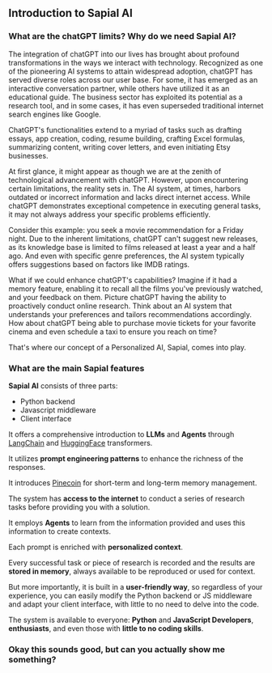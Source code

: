 ## Introduction to Sapial AI

### What are the chatGPT limits? Why do we need Sapial AI?

The integration of chatGPT into our lives has brought about profound transformations in the ways we interact with technology. Recognized as one of the pioneering AI systems to attain widespread adoption, chatGPT has served diverse roles across our user base. For some, it has emerged as an interactive conversation partner, while others have utilized it as an educational guide. The business sector has exploited its potential as a research tool, and in some cases, it has even superseded traditional internet search engines like Google.

ChatGPT's functionalities extend to a myriad of tasks such as drafting essays, app creation, coding, resume building, crafting Excel formulas, summarizing content, writing cover letters, and even initiating Etsy businesses.

At first glance, it might appear as though we are at the zenith of technological advancement with chatGPT. However, upon encountering certain limitations, the reality sets in. The AI system, at times, harbors outdated or incorrect information and lacks direct internet access. While chatGPT demonstrates exceptional competence in executing general tasks, it may not always address your specific problems efficiently.

Consider this example: you seek a movie recommendation for a Friday night. Due to the inherent limitations, chatGPT can't suggest new releases, as its knowledge base is limited to films released at least a year and a half ago. And even with specific genre preferences, the AI system typically offers suggestions based on factors like IMDB ratings.

What if we could enhance chatGPT's capabilities? Imagine if it had a memory feature, enabling it to recall all the films you've previously watched, and your feedback on them. Picture chatGPT having the ability to proactively conduct online research. Think about an AI system that understands your preferences and tailors recommendations accordingly. How about chatGPT being able to purchase movie tickets for your favorite cinema and even schedule a taxi to ensure you reach on time?

That's where our concept of a Personalized AI, Sapial, comes into play.

### What are the main Sapial features

**Sapial AI** consists of three parts:
- Python backend
- Javascript middleware
- Client interface

It offers a comprehensive introduction to **LLMs** and **Agents** through [LangChain](https://python.langchain.com/docs/get_started/introduction.html) and [HuggingFace](https://huggingface.co/) transformers.

It utilizes **prompt engineering patterns** to enhance the richness of the responses.

It introduces [Pinecoin](https://www.pinecone.io/) for short-term and long-term memory management.

The system has **access to the internet** to conduct a series of research tasks before providing you with a solution.

It employs **Agents** to learn from the information provided and uses this information to create contexts.

Each prompt is enriched with **personalized context**.

Every successful task or piece of research is recorded and the results are **stored in memory**, always available to be reproduced or used for context.

But more importantly, it is built in a **user-friendly way**, so regardless of your experience, you can easily modify the Python backend or JS middleware and adapt your client interface, with little to no need to delve into the code.

The system is available to everyone: **Python** and **JavaScript Developers**, **enthusiasts**, and even those with **little to no coding skills**.

### Okay this sounds good, but can you actually show me something?




